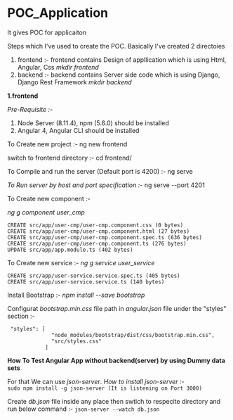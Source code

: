 # POC_Application
It gives POC for applicaiton

Steps which I've used to create the POC. Basically I've created 2 directoies
1. frontend :- frontend contains Design of appllication which is using Html, Angular, Css
*mkdir frontend*
2. backend :- backend contains Server side code which is using Django, Django Rest Framework
*mkdir backend*

**1.frontend**

*Pre-Requisite :-*
1. Node Server (8.11.4), npm (5.6.0) should be installed
2. Angular 4, Angular CLI should be installed

To Create new project :- ng new frontend

switch to frontend directory :- cd frontend/

To Compile and run the server (Default port is 4200) :- ng serve

*To Run server by host and port specification :-* ng serve --port 4201

To Create new component :- 

*ng g component user_cmp*
```
CREATE src/app/user-cmp/user-cmp.component.css (0 bytes)
CREATE src/app/user-cmp/user-cmp.component.html (27 bytes)
CREATE src/app/user-cmp/user-cmp.component.spec.ts (636 bytes)
CREATE src/app/user-cmp/user-cmp.component.ts (276 bytes)
UPDATE src/app/app.module.ts (402 bytes)
````

To Create new service :- 
*ng g service user_service*
```
CREATE src/app/user-service.service.spec.ts (405 bytes)
CREATE src/app/user-service.service.ts (140 bytes)
```

Install Bootstrap :- 
*npm install --save bootstrap*

Configurat *bootstrap.min.css* file path in *angular.json* file under the "styles" section :-
```
 "styles": [
              "node_modules/bootstrap/dist/css/bootstrap.min.css",
              "src/styles.css"
            ]
 ```
 
**How To Test Angular App without backend(server) by using Dummy data sets**

For that We can use *json-server*. *How to install json-server :-*  
```sudo npm install -g json-server (It is listening on Port 3000)```

Create *db.json* file inside any place then swtich to respecite directory and run below command :-
```json-server --watch db.json```
